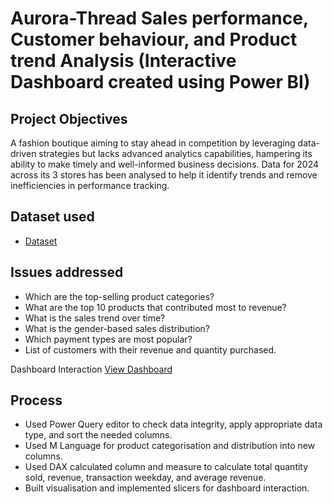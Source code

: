 # Aurora-Thread Sales performance, Customer behaviour, and Product trend Analysis (Interactive Dashboard created using Power BI)
## Project Objectives
A fashion boutique aiming to stay ahead in competition by leveraging data-driven strategies but lacks advanced analytics capabilities, hampering its ability to make timely and well-informed business decisions. Data for 2024 across its 3 stores has been analysed to help it identify trends and remove inefficiencies in performance tracking.

## Dataset used
- <a href="https://github.com/BerniAmdan/Aurora-Thread-Dashboard/blob/main/Aurora%20Threads%20Data.xlsx">Dataset<a/>

## Issues addressed
- Which are the top-selling product categories?
- What are the top 10 products that contributed most to revenue?
- What is the sales trend over time?
- What is the gender-based sales distribution?
- Which payment types are most popular?
- List of customers with their revenue and quantity purchased.

Dashboard Interaction <a href="https://github.com/BerniAmdan/baanalytics.github.io/blob/main/Dashboard.png](https://github.com/BerniAmdan/Aurora-Thread-Dashboard/blob/main/Aurora%20Boutique%20Dashboard.pbix">View Dashboard</a>

## Process
- Used Power Query editor to check data integrity, apply appropriate data type, and sort the needed columns.
- Used M Language for product categorisation and distribution into new columns.
- Used DAX calculated column and measure to calculate total quantity sold, revenue, transaction weekday, and average revenue.
- Built visualisation and implemented slicers for dashboard interaction.

